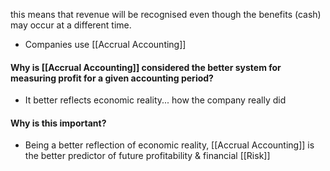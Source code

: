 this means that revenue will be recognised even though the benefits (cash) may occur at a different time.
- Companies use [[Accrual Accounting]]
#### Why is [[Accrual Accounting]] considered the better system for measuring profit for a given accounting period?
- It better reflects economic reality... how the company really did
#### Why is this important?
- Being a better reflection of economic reality, [[Accrual Accounting]] is the better predictor of future profitability & financial [[Risk]]